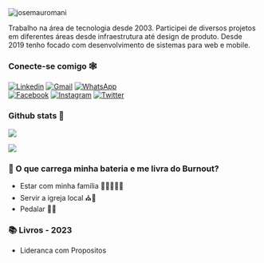 <img src="https://komarev.com/ghpvc/?username=josemauromani" alt="josemauromani" />

Trabalho na área de tecnologia desde 2003. Participei de diversos projetos em diferentes áreas desde infraestrutura até design de produto. Desde 2019 tenho focado com desenvolvimento de sistemas para web e mobile.

### Conecte-se comigo :spider_web:

[![Linkedin](https://img.shields.io/badge/-LinkedIn-blue?style=for-the-badge&logo=Linkedin&logoColor=white)](https://www.linkedin.com/in/josemauromani)
[![Gmail](https://img.shields.io/badge/-josemauromani@gmail.com-red?style=for-the-badge&logo=Gmail&logoColor=white)](mailto:josemauromani@gmail.com)
[![WhatsApp](https://img.shields.io/badge/-Whatsapp-green?style=for-the-badge&logo=Whatsapp&logoColor=white)](https://wa.me/5514998408221)\
[![Facebook](https://img.shields.io/badge/-Facebook-blue?style=for-the-badge&logo=Facebook&logoColor=white)](https://www.facebook.com/josemauromani)
[![Instagram](https://img.shields.io/badge/-Instagram-D81B60?style=for-the-badge&logo=Instagram&logoColor=white)](https://www.instagram.com/jose.mauro.mani)
[![Twitter](https://img.shields.io/badge/-Twitter-blue?style=for-the-badge&logo=Twitter&logoColor=white)](https://twitter.com/josemauromani)


### Github stats :rocket:
![](http://github-profile-summary-cards.vercel.app/api/cards/profile-details?username=josemauromani&theme=nord_bright)

![](http://github-profile-summary-cards.vercel.app/api/cards/repos-per-language?username=josemauromani&theme=nord_bright)

### &#128267; O que carrega minha bateria e me livra do Burnout?
 - Estar com minha família :family_man_woman_girl_girl::heart_eyes:
 - Servir a igreja local :church::pray:
 - Pedalar :mountain_bicyclist::sunrise_over_mountains:

### :books: Livros - 2023
- Lideranca com Propositos
